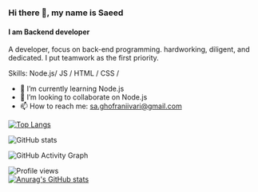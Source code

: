 ### Hi there 👋, my name is Saeed
#### I am Backend developer

A developer, focus on back-end programming.
hardworking, diligent, and dedicated. I put
teamwork as the first priority.

Skills: Node.js/ JS / HTML / CSS /

- 🌱 I’m currently learning Node.js 
- 👯 I’m looking to collaborate on Node.js 
- 📫 How to reach me: sa.ghofraniivari@gmail.com 


[![Top Langs](https://github-readme-stats.vercel.app/api/top-langs/?saeedghofrani=https://github.com/saeedghofrani)](https://github.com/anuraghazra/github-readme-stats)

![GitHub stats](https://github-readme-stats.vercel.app/api?saeedghofrani=https://github.com/saeedghofrani&show_icons=true)  

![GitHub Activity Graph](https://activity-graph.herokuapp.com/graph?saeedghofrani=https://github.com/saeedghofrani)  

![Profile views](https://gpvc.arturio.dev/https://github.com/saeedghofrani)  
[![Anurag's GitHub stats](https://github-readme-stats.vercel.app/api?username=anuraghazra)](https://github.com/anuraghazra/github-readme-stats)
